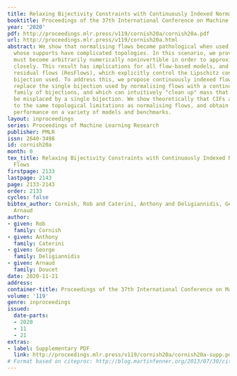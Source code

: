 ```yaml
---
title: Relaxing Bijectivity Constraints with Continuously Indexed Normalising Flows
booktitle: Proceedings of the 37th International Conference on Machine Learning
year: '2020'
pdf: http://proceedings.mlr.press/v119/cornish20a/cornish20a.pdf
url: http://proceedings.mlr.press/v119/cornish20a.html
abstract: We show that normalising flows become pathological when used to model targets
  whose supports have complicated topologies. In this scenario, we prove that a flow
  must become arbitrarily numerically noninvertible in order to approximate the target
  closely. This result has implications for all flow-based models, and especially
  residual flows (ResFlows), which explicitly control the Lipschitz constant of the
  bijection used. To address this, we propose continuously indexed flows (CIFs), which
  replace the single bijection used by normalising flows with a continuously indexed
  family of bijections, and which can intuitively "clean up" mass that would otherwise
  be misplaced by a single bijection. We show theoretically that CIFs are not subject
  to the same topological limitations as normalising flows, and obtain better empirical
  performance on a variety of models and benchmarks.
layout: inproceedings
series: Proceedings of Machine Learning Research
publisher: PMLR
issn: 2640-3498
id: cornish20a
month: 0
tex_title: Relaxing Bijectivity Constraints with Continuously Indexed Normalising
  Flows
firstpage: 2133
lastpage: 2143
page: 2133-2143
order: 2133
cycles: false
bibtex_author: Cornish, Rob and Caterini, Anthony and Deligiannidis, George and Doucet,
  Arnaud
author:
- given: Rob
  family: Cornish
- given: Anthony
  family: Caterini
- given: George
  family: Deligiannidis
- given: Arnaud
  family: Doucet
date: 2020-11-21
address: 
container-title: Proceedings of the 37th International Conference on Machine Learning
volume: '119'
genre: inproceedings
issued:
  date-parts:
  - 2020
  - 11
  - 21
extras:
- label: Supplementary PDF
  link: http://proceedings.mlr.press/v119/cornish20a/cornish20a-supp.pdf
# Format based on citeproc: http://blog.martinfenner.org/2013/07/30/citeproc-yaml-for-bibliographies/
---
```

